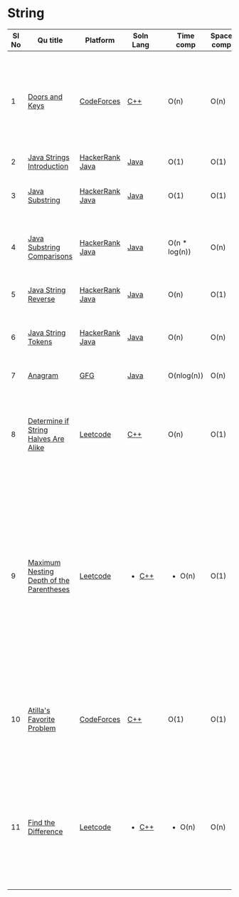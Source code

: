 # String

| Sl No | Qu title | Platform                            | Soln Lang |   | Time comp | Space comp | difficulty |    | approach |
| --    | ---     |   ------                            | ---       |-- | ---       | ---        | ----       | -- | ---------|
|  1    | [Doors and Keys](https://codeforces.com/contest/1644/problem/A) |[CodeForces](https://github.com/C-a-thing/Code-Insight/blob/main/CodeForces/codeforcesQuestions.md)  |[C++](https://github.com/C-a-thing/Code-Insight/blob/main/CodeForces/String/C%2B%2B/Doors%20and%20Keys.cpp) |   |O(n) | O(n)      | Easy      | |<li>Iterate over string </li><li> store the index of each character in variables</li><li>if the index value of door variable is less than key variable then print **"NO"** </li>|
|  2   | [Java Strings Introduction](https://www.hackerrank.com/challenges/java-strings-introduction/problem?isFullScreen=true) | [HackerRank Java](https://github.com/C-a-thing/Code-Insight/blob/main/HackerRank/JAVA/JAVA.md) | [Java](https://github.com/C-a-thing/Code-Insight/blob/main/HackerRank/JAVA/String/String%20Introduction.java)  |    | O(1)  | O(1) | Easy  |  |   |
|  3   | [Java Substring](https://www.hackerrank.com/challenges/java-substring/problem?isFullScreen=true) | [HackerRank Java](https://github.com/C-a-thing/Code-Insight/blob/main/HackerRank/JAVA/JAVA.md) | [Java](https://github.com/C-a-thing/Code-Insight/blob/main/HackerRank/JAVA/String/Substring.java) |  | O(1) | O(1) | Easy|  | Print the substring in the inclusive range from start to end-1 |
|  4   | [Java Substring Comparisons](https://www.hackerrank.com/challenges/java-string-compare/problem?isFullScreen=true) | [HackerRank Java](https://github.com/C-a-thing/Code-Insight/blob/main/HackerRank/JAVA/JAVA.md) | [Java](https://github.com/C-a-thing/Code-Insight/blob/main/HackerRank/JAVA/String/Substring%20Comparisons.java) |  | O(n * log(n)) | O(n)  |  Easy |  |  Finds the lexicographically smallest and largest substrings of length k| 
|  5   | [Java String Reverse](https://www.hackerrank.com/challenges/java-string-reverse/problem?isFullScreen=true) | [HackerRank Java](https://github.com/C-a-thing/Code-Insight/blob/main/HackerRank/JAVA/JAVA.md) | [Java](https://github.com/C-a-thing/Code-Insight/blob/main/HackerRank/JAVA/String/String%20Reverse.java) |  | O(n) | O(1) | Easy |  | Finding a string is palindrome or not using StringBuilder()| 
|  6   | [Java String Tokens](https://www.hackerrank.com/challenges/java-string-tokens/problem?isFullScreen=true) | [HackerRank Java](https://github.com/C-a-thing/Code-Insight/blob/main/HackerRank/JAVA/JAVA.md) | [Java](https://github.com/C-a-thing/Code-Insight/blob/main/HackerRank/JAVA/String/String%20Tokens.java) |  | O(n) |  O(n)  | Easy |  | Spliting the string into tokens and printing it accordingly |
| 7    | [Anagram](https://practice.geeksforgeeks.org/problems/anagram-1587115620/1/?page=2&category[]=Sorting&sortBy=submissions)      | [GFG ](/GFG/GFGQuestions.md) | [Java](https://github.com/C-a-thing/Code-Insight/blob/main/GFG/String/Java/Anagram.java)    |   | O(nlog(n))     | O(n)        | Easy       |    | Sorting and checking each characters |
| 8      | [Determine if String Halves Are Alike](https://leetcode.com/problems/determine-if-string-halves-are-alike/description/)      | [Leetcode](../leetcodeQuestions.md) | [C++](https://github.com/C-a-thing/Code-Insight/blob/main/Leetcode/Strings/c%2B%2B/Determine%20if%20String%20Halves%20Are%20Alike.cpp)       |   |O(n)      | O(1)        | Easy       |    | <ol type = “i”> <li> Check the two halves of string (iteration)and count the vowels for the two halves</li> </ol> |
| 9       | [Maximum Nesting Depth of the Parentheses](https://leetcode.com/problems/maximum-nesting-depth-of-the-parentheses/description/)      | [Leetcode](../leetcodeQuestions.md) | <ul><li>[C++](https://github.com/C-a-thing/Code-Insight/blob/main/Leetcode/Strings/c%2B%2B/Maximum%20Nesting%20Depth%20of%20the%20Parentheses.cpp)</li> </ul>       |   | <ul><li>O(n)</li> </ul>      | O(1)        | Easy       |    | <ol type = “i”> <li> iteratively scans the string, keeping track of the current nesting depth using the count variable. It updates the max_count variable to store the maximum nesting depth encountered, returns the max_count</li> </ol> |
| 10    | [Atilla's Favorite Problem](https://codeforces.com/contest/1760/problem/B)   | [CodeForces](../codeforcesQuestions.md)| [C++](https://github.com/C-a-thing/Code-Insight/blob/main/CodeForces/String/C%2B%2B/Atilla's%20Favorite%20Problem.cpp) |     |O(1) | O(1)      | Easy      | |<li>Iterate over the characters of string ,calculate the numeric value of each character </li> <li>Update 'maxval' to store the maximum numeric value</li>|
| 11| [Find the Difference](https://leetcode.com/problems/find-the-difference/description/?envType=daily-question&envId=2023-09-25)      | [Leetcode](../leetcodeQuestions.md) | <ul><li>[C++](https://github.com/C-a-thing/Code-Insight/blob/main/Leetcode/Strings/c%2B%2B/Find%20the%20Difference.cpp)</li> </ul>       |   | <ul><li>O(n)</li> </ul>      |  O(n)        | Easy       |    | <ol type = “i”> <li>  Count the frequency of characters in t, subtract the frequency of characters in s, and return the character with a positive frequency</li> </ol> |

